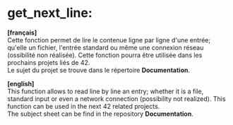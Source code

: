 # get_next_line:

**[français]**\
Cette fonction permet de lire le contenue ligne par ligne  d'une entrée; qu'elle un fichier, l'entrée standard ou même une connexion réseau (ossibilité non réalisée).
Cette fonction pourra être utilisée dans les prochains projets liés de 42.\
Le sujet du projet se trouve dans le répertoire **Documentation**.

**[english]**\
This function allows to read line by line an entry; whether it is a file, standard input or even a network connection (possibility not realized).
This function can be used in the next 42 related projects.\
The subject sheet can be find in the repository **Documentation**.
